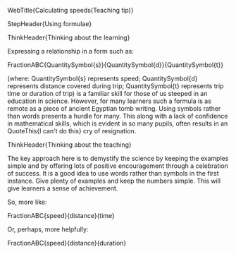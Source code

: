 WebTitle{Calculating speeds(Teaching tip)}

StepHeader{Using formulae}

ThinkHeader{Thinking about the learning}

Expressing a relationship in a form such as:

FractionABC{QuantitySymbol{s}}{QuantitySymbol{d}}{QuantitySymbol{t}}

(where: QuantitySymbol{s} represents speed; QuantitySymbol{d} represents distance covered during trip; QuantitySymbol{t} represents trip time or duration of trip) is a familiar skill for those of us steeped in an education in science. However, for many learners such a formula is as remote as a piece of ancient Egyptian tomb writing. Using symbols rather than words presents a hurdle for many. This along with a lack of confidence in mathematical skills, which is evident in so many pupils, often results in an QuoteThis{I can't do this} cry of resignation.

ThinkHeader{Thinking about the teaching}

The key approach here is to demystify the science by keeping the examples simple and by offering lots of positive encouragement through a celebration of success. It is a good idea to use words rather than symbols in the first instance. Give plenty of examples and keep the numbers simple. This will give learners a sense of achievement.

So, more like:

FractionABC{speed}{distance}{time}

Or, perhaps, more helpfully:

FractionABC{speed}{distance}{duration}

